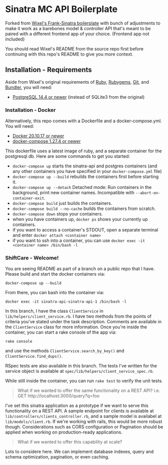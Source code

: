 # Sinatra MC API Boilerplate

Forked from [Wixel's Frank-Sinatra boilerplate](https://github.com/Wixel/Frank-Sinatra) with bunch of adjustments to make it work as a barebones model & controller API that's meant to be paired with a different frontend app of your choice. (Frontend app not included)

You should read Wixel's README from the source repo first before continuing with this repo's README to give you more context.

## Installation - Requirements

Aside from Wixel's original requirements of [Ruby](http://www.ruby-lang.org/), [Rubygems](http://rubygems.org/), [Git](http://git-scm.com/), and [Bundler](http://rubygems.org/gems/bundler), you will need:
  * [PostgreSQL 14.4 or newer](https://www.digitalocean.com/community/tutorials/how-to-install-postgresql-on-ubuntu-20-04-quickstart) (instead of SQLite3 from the original)




### Installation - Docker

Alternatively, this repo comes with a Dockerfile and a docker-compose.yml. You will need:
  * [Docker 20.10.17 or newer](https://www.digitalocean.com/community/tutorials/how-to-install-and-use-docker-on-ubuntu-20-04)
  * [docker-compose 1.27.4 or newer](https://www.digitalocean.com/community/tutorials/how-to-install-and-use-docker-compose-on-ubuntu-20-04)

This dockerfile uses a latest image of ruby, and a separate container for the postgresql db. Here are some commands to get you started:

  * `docker-compose up` starts the sinatra-api and postgres containers (and any other containers you have specified in your `docker-compose.yml` file)
  * `docker-compose up --build` rebuilds the containers first before starting it.
  * `docker-compose up --detach` Detached mode: Run containers in the background, print new container names. Incompatible with `--abort-on-container-exit`.
  * `docker-compose build` just builds the containers.
  * `docker-compose build --no-cache` builds the containers from scratch.
  * `docker-compose down` stops your containers.
  * when you have containers up, `docker ps` shows your currently up containers.
  * if you want to access a container's STDOUT, open a separate terminal and enter `docker attach <container name>`
  * if you want to ssh into a container, you can use `docker exec -it <container name> /bin/bash -l`


### ShiftCare - Welcome!

You are seeing README as part of a branch on a public repo that I have. Please build and start the docker containers via:
 
 `docker-compose up --build`

From there, you can bash into the container via:

`docker exec -it sinatra-api-sinatra-api-1 /bin/bash -l`

In this branch, I have the class `ClientService` in `lib/helpers/client_service.rb`. I have two methods from the points of criteria you've stated under the task description. Comments are available in the `ClientService` class for more information. Once you're inside the container, you can start a rake console of the app via:

`rake console`

and use the methods `ClientService.search_by_key()` and `ClientService.find_dups()`.

RSpec tests are also available in this branch. The tests I've written for the service object is available at `spec/lib/helpers/client_service_spec.rb`.

While still inside the container, you can run `rake test` to verify the unit tests.

> What if we wanted to offer the same functionality on a REST API? i.e. GET http://localhost:3000/query?q=foo

I've set this sinatra application as a prototype if we want to serve this functionality on a REST API. A sample endpoint for clients is available at `lib/controllers/clients_controller.rb`, and a sample model is availabel at `lib/models/client.rb`. If we're working with rails, this would be more robust though. Considerations such as CORS configuration or Pagination should be applied when working on production-ready applications.

> What if we wanted to offer this capability at scale?

Lots to considere here. We can implement database indexes, query and schema optimization, pagination, or even caching.
